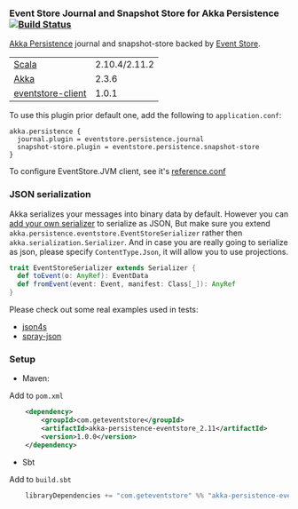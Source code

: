 ### Event Store Journal and Snapshot Store for Akka Persistence [![Build Status](https://travis-ci.org/EventStore/EventStore.Akka.Persistence.png?branch=master)](https://travis-ci.org/EventStore/EventStore.Akka.Persistence)

[Akka Persistence](http://doc.akka.io/docs/akka/2.3.6/scala/persistence.html) journal and snapshot-store backed by [Event Store](http://geteventstore.com/).

<table border="0">
  <tr>
    <td><a href="http://www.scala-lang.org">Scala</a> </td>
    <td>2.10.4/2.11.2</td>
  </tr>
  <tr>
    <td><a href="http://akka.io">Akka</a> </td>
    <td>2.3.6</td>
  </tr>
  <tr>
    <td><a href="https://github.com/EventStore/EventStore.JVM">eventstore-client</a> </td>
    <td>1.0.1</td>
  </tr>
</table>

To use this plugin prior default one, add the following to `application.conf`:

```
akka.persistence {
  journal.plugin = eventstore.persistence.journal
  snapshot-store.plugin = eventstore.persistence.snapshot-store
}
```

To configure EventStore.JVM client, see it's [reference.conf](https://github.com/EventStore/EventStore.JVM/blob/master/src/main/resources/reference.conf)

### JSON serialization

Akka serializes your messages into binary data by default.
However you can [add your own serializer](http://doc.akka.io/docs/akka/2.3.6/scala/serialization.html#Customization) to serialize as JSON,
But make sure you extend `akka.persistence.eventstore.EventStoreSerializer` rather then `akka.serialization.Serializer`. 
And in case you are really going to serialize as json, please specify `ContentType.Json`, it will allow you to use projections.
 
```scala
trait EventStoreSerializer extends Serializer {
  def toEvent(o: AnyRef): EventData
  def fromEvent(event: Event, manifest: Class[_]): AnyRef
}
```
 
Please check out some real examples used in tests:
* [json4s](src/test/scala/akka/persistence/eventstore/Json4sSerializer.scala)
* [spray-json](src/test/scala/akka/persistence/eventstore/SprayJsonSerializer.scala)

### Setup

* Maven:

Add to `pom.xml`

```xml
    <dependency>
        <groupId>com.geteventstore</groupId>
        <artifactId>akka-persistence-eventstore_2.11</artifactId>
        <version>1.0.0</version>
    </dependency>
```

* Sbt

Add to `build.sbt`

```scala
    libraryDependencies += "com.geteventstore" %% "akka-persistence-eventstore" % "1.0.0"
```
